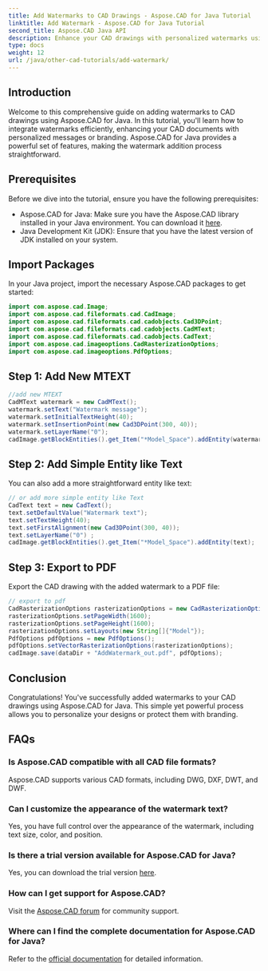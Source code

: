 ```yaml
---
title: Add Watermarks to CAD Drawings - Aspose.CAD for Java Tutorial
linktitle: Add Watermark - Aspose.CAD for Java Tutorial
second_title: Aspose.CAD Java API
description: Enhance your CAD drawings with personalized watermarks using Aspose.CAD for Java. Follow our step-by-step guide for seamless integration.
type: docs
weight: 12
url: /java/other-cad-tutorials/add-watermark/
---
```

## Introduction
Welcome to this comprehensive guide on adding watermarks to CAD drawings using Aspose.CAD for Java. In this tutorial, you'll learn how to integrate watermarks efficiently, enhancing your CAD documents with personalized messages or branding. Aspose.CAD for Java provides a powerful set of features, making the watermark addition process straightforward.
## Prerequisites
Before we dive into the tutorial, ensure you have the following prerequisites:
- Aspose.CAD for Java: Make sure you have the Aspose.CAD library installed in your Java environment. You can download it [here](https://releases.aspose.com/cad/java/).
- Java Development Kit (JDK): Ensure that you have the latest version of JDK installed on your system.
## Import Packages
In your Java project, import the necessary Aspose.CAD packages to get started:
```java
import com.aspose.cad.Image;
import com.aspose.cad.fileformats.cad.CadImage;
import com.aspose.cad.fileformats.cad.cadobjects.Cad3DPoint;
import com.aspose.cad.fileformats.cad.cadobjects.CadMText;
import com.aspose.cad.fileformats.cad.cadobjects.CadText;
import com.aspose.cad.imageoptions.CadRasterizationOptions;
import com.aspose.cad.imageoptions.PdfOptions;
```
## Step 1: Add New MTEXT
```java
//add new MTEXT
CadMText watermark = new CadMText();
watermark.setText("Watermark message");
watermark.setInitialTextHeight(40);
watermark.setInsertionPoint(new Cad3DPoint(300, 40));
watermark.setLayerName("0");
cadImage.getBlockEntities().get_Item("*Model_Space").addEntity(watermark);
```
## Step 2: Add Simple Entity like Text
You can also add a more straightforward entity like text:
```java
// or add more simple entity like Text
CadText text = new CadText();
text.setDefaultValue("Watermark text");
text.setTextHeight(40);
text.setFirstAlignment(new Cad3DPoint(300, 40));
text.setLayerName("0") ;
cadImage.getBlockEntities().get_Item("*Model_Space").addEntity(text);
```
## Step 3: Export to PDF
Export the CAD drawing with the added watermark to a PDF file:
```java
// export to pdf
CadRasterizationOptions rasterizationOptions = new CadRasterizationOptions();
rasterizationOptions.setPageWidth(1600);
rasterizationOptions.setPageHeight(1600);
rasterizationOptions.setLayouts(new String[]{"Model"});
PdfOptions pdfOptions = new PdfOptions();
pdfOptions.setVectorRasterizationOptions(rasterizationOptions);
cadImage.save(dataDir + "AddWatermark_out.pdf", pdfOptions);

```
## Conclusion
Congratulations! You've successfully added watermarks to your CAD drawings using Aspose.CAD for Java. This simple yet powerful process allows you to personalize your designs or protect them with branding.
## FAQs
### Is Aspose.CAD compatible with all CAD file formats?
Aspose.CAD supports various CAD formats, including DWG, DXF, DWT, and DWF.
### Can I customize the appearance of the watermark text?
Yes, you have full control over the appearance of the watermark, including text size, color, and position.
### Is there a trial version available for Aspose.CAD for Java?
Yes, you can download the trial version [here](https://releases.aspose.com/).
### How can I get support for Aspose.CAD?
Visit the [Aspose.CAD forum](https://forum.aspose.com/c/cad/19) for community support.
### Where can I find the complete documentation for Aspose.CAD for Java?
Refer to the [official documentation](https://reference.aspose.com/cad/java/) for detailed information.
